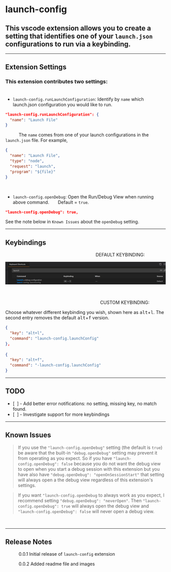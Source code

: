 # launch-config


## This vscode extension allows you to create a setting that identifies one of your `launch.json` configurations to run via a keybinding.

-----------------------------------------------------------------------------------------------


## Extension Settings


### This extension contributes two settings:</br></br>

- `launch-config.runLaunchConfiguration`: Identify by `name` which launch.json configuration you would like to run.</br>

```json
"launch-config.runLaunchConfiguration": {
  "name": "Launch File"
}
```


&emsp;&emsp;&emsp;The `name` comes from one of your launch configurations in the `launch.json` file.  For example,

```json    
{
  "name": "Launch File",
  "type": "node",
  "request": "launch",    
  "program": "${file}"
}
```
</br>

- `launch-config.openDebug`: Open the Run/Debug View when running above command. &nbsp;&nbsp;&nbsp;&nbsp;&nbsp;&nbsp;Default = `true`.

```json
"launch-config.openDebug": true,
```

See the note below in `Known Issues` about the `openDebug` setting.

-----------------------------------------------------------------------------------------------



## Keybindings</br>

&emsp;&emsp;&emsp;&emsp;&emsp;&emsp;&emsp;&emsp;&emsp;&emsp;&emsp;&emsp;&emsp;&emsp;&emsp;&emsp;&emsp;&emsp;&emsp;&emsp; DEFAULT KEYBINDING:
</br>

![Default Keybinding](images/defaultKeyboardShortcut.jpg) 

</br>

&emsp;&emsp;&emsp;&emsp;&emsp;&emsp;&emsp;&emsp;&emsp;&emsp;&emsp;&emsp;&emsp;&emsp;&emsp;&emsp;&emsp;&emsp;&emsp;&emsp;&emsp; CUSTOM KEYBINDING:

Choose whatever different keybinding you wish, shown here as <kbd>alt</kbd>+<kbd>l</kbd>.  The second entry removes the default <kbd>alt</kbd>+<kbd>f</kbd> version. 

```json
{
  "key": "alt+l",
  "command": "launch-config.launchConfig"
},

{
  "key": "alt+f",
  "command": "-launch-config.launchConfig"
}
  ```

-------------------------

## TODO

- [&nbsp;&nbsp;] - Add better error notifications: no setting, missing key, no match found.
- [&nbsp;&nbsp;] - Investigate support for more keybindings

-------------------------

## Known Issues

> If you use the `"launch-config.openDebug"` setting (the default is `true`) be aware that the built-in `"debug.openDebug"` setting may prevent it from operating as you expect.  So if you have `"launch-config.openDebug": false` because you do not want the debug view to open when you start a debug session with this extension but you have also have `"debug.openDebug": "openOnSessionStart"` that setting will always open a the debug view regardless of this extension's settings.

> If you want  `"launch-config.openDebug` to always work as you expect, I recommend setting `"debug.openDebug": "neverOpen"`.  Then `"launch-config.openDebug": true` will always open the debug view and `"launch-config.openDebug": false` will never open a debug view.

</br>

------------------------

## Release Notes

&emsp;&emsp;&emsp;0.0.1  Initial release of `launch-config` extension

&emsp;&emsp;&emsp;0.0.2  Added readme file and images


</br>